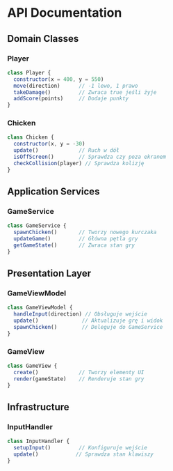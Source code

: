 # API Documentation

## Domain Classes

### Player
```javascript
class Player {
  constructor(x = 400, y = 550)
  move(direction)      // -1 lewo, 1 prawo
  takeDamage()         // Zwraca true jeśli żyje
  addScore(points)     // Dodaje punkty
}
```

### Chicken
```javascript
class Chicken {
  constructor(x, y = -30)
  update()             // Ruch w dół
  isOffScreen()        // Sprawdza czy poza ekranem
  checkCollision(player) // Sprawdza kolizję
}
```

## Application Services

### GameService
```javascript
class GameService {
  spawnChicken()       // Tworzy nowego kurczaka
  updateGame()         // Główna pętla gry
  getGameState()       // Zwraca stan gry
}
```

## Presentation Layer

### GameViewModel
```javascript
class GameViewModel {
  handleInput(direction) // Obsługuje wejście
  update()              // Aktualizuje grę i widok
  spawnChicken()        // Deleguje do GameService
}
```

### GameView
```javascript
class GameView {
  create()             // Tworzy elementy UI
  render(gameState)    // Renderuje stan gry
}
```

## Infrastructure

### InputHandler
```javascript
class InputHandler {
  setupInput()         // Konfiguruje wejście
  update()            // Sprawdza stan klawiszy
}
```
